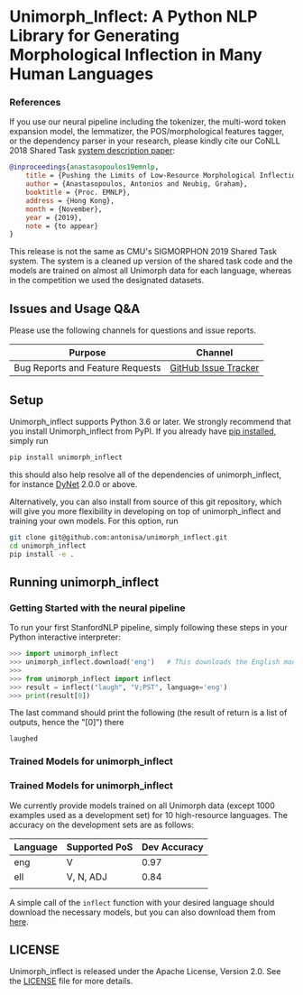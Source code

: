 # Unimorph_Inflect: A Python NLP Library for Generating Morphological Inflection in Many Human Languages



### References

If you use our neural pipeline including the tokenizer, the multi-word token expansion model, the lemmatizer, the POS/morphological features tagger, or the dependency parser in your research, please kindly cite our CoNLL 2018 Shared Task [system description paper](https://nlp.stanford.edu/pubs/qi2018universal.pdf):

```bibtex
@inproceedings{anastasopoulos19emnlp,
    title = {Pushing the Limits of Low-Resource Morphological Inflection},
    author = {Anastasopoulos, Antonios and Neubig, Graham},
    booktitle = {Proc. EMNLP},
    address = {Hong Kong},
    month = {November},
    year = {2019},
    note = {to appear}
}
```
This release is not the same as CMU's SIGMORPHON 2019 Shared Task system. The system is a cleaned up version of the shared task code and the models are trained on almost all Unimorph data for each language, whereas in the competition we used the designated datasets.


## Issues and Usage Q&A

Please use the following channels for questions and issue reports.

| Purpose | Channel |
|---|---|
| Bug Reports and Feature Requests | [GitHub Issue Tracker](https://github.com/antonisa/unimorph_inflection/issues) |

## Setup

Unimorph_inflect supports Python 3.6 or later. We strongly recommend that you install Unimorph_inflect from PyPI. If you already have [pip installed](https://pip.pypa.io/en/stable/installing/), simply run
```bash
pip install unimorph_inflect
```
this should also help resolve all of the dependencies of unimorph_inflect, for instance [DyNet](https://dynet.readthedocs.io/) 2.0.0 or above.

Alternatively, you can also install from source of this git repository, which will give you more flexibility in developing on top of unimorph_inflect and training your own models. For this option, run
```bash
git clone git@github.com:antonisa/unimorph_inflect.git
cd unimorph_inflect
pip install -e .
```

## Running unimorph_inflect

### Getting Started with the neural pipeline

To run your first StanfordNLP pipeline, simply following these steps in your Python interactive interpreter:

```python
>>> import unimorph_inflect
>>> unimorph_inflect.download('eng')   # This downloads the English models, if you don't have them already
>>>
>>> from unimorph_inflect import inflect
>>> result = inflect("laugh", "V;PST", language='eng')
>>> print(result[0])
```

The last command should print the following (the result of return is a list of outputs, hence the "[0]") there

```
laughed
```

### Trained Models for unimorph_inflect


### Trained Models for unimorph_inflect

We currently provide models trained on all Unimorph data (except 1000 examples used as a development set) for 10 high-resource languages.
The accuracy on the development sets are as follows:

| Language | Supported PoS | Dev Accuracy |
|----------|---------------|--------------|
|  eng     | V             | 0.97         |
|  ell     | V, N, ADJ     | 0.84         |
|          |               |              |


A simple call of the `inflect` function with your desired language should download the necessary models, but you can also download them from [here](http://www.cs.cmu.edu/~aanastas/software/inflection_models/latest/).


## LICENSE

Unimorph_inflect is released under the Apache License, Version 2.0. See the [LICENSE](https://github.com/antonisa/unimorph_inflect/LICENSE) file for more details.